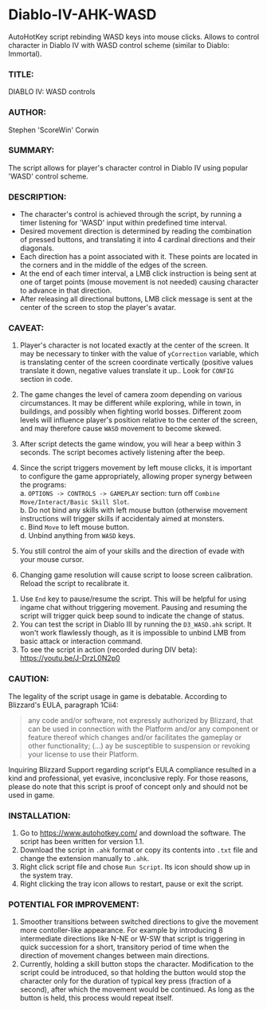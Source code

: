 # Diablo-IV-AHK-WASD
AutoHotKey script rebinding WASD keys into mouse clicks. Allows to control character in Diablo IV with WASD control scheme (similar to Diablo: Immortal).

### TITLE:
DIABLO IV: WASD controls

### AUTHOR:
Stephen 'ScoreWin' Corwin

### SUMMARY:
The script allows for player's character control in Diablo IV using popular 'WASD' control scheme.

### DESCRIPTION:
- The character's control is achieved through the script, by running a timer listening for 'WASD' input within predefined time interval.
- Desired movement direction is determined by reading the combination of pressed buttons, and translating it into 4 cardinal directions and their diagonals.
- Each direction has a point associated with it. These points are located in the corners and in the middle of the edges of the screen.
- At the end of each timer interval, a LMB click instruction is being sent at one of target points (mouse movement is not needed) causing character to advance in that direction.
- After releasing all directional buttons, LMB click message is sent at the center of the screen to stop the player's avatar.

### CAVEAT:
1. Player's character is not located exactly at the center of the screen. It may be necessary to tinker
  with the value of `yCorrection` variable, which is translating center of the screen coordinate vertically
  (positive values translate it down, negative values translate it up.. Look for `CONFIG` section in code.
1. The game changes the level of camera zoom depending on various circumstances. It may be different
  while exploring, while in town, in buildings, and possibly when fighting world bosses. Different zoom levels
  will influence player's position relative to the center of the screen, and may therefore cause `WASD` 
  movement to become skewed.
1. After script detects the game window, you will hear a beep within 3 seconds. The script becomes actively
  listening after the beep.
1. Since the script triggers movement by left mouse clicks, it is important to configure the game appropriately, allowing proper synergy between the programs: <br/>
  a. `OPTIONS -> CONTROLS -> GAMEPLAY` section: turn off `Combine Move/Interact/Basic Skill Slot`. <br/>
  b. Do not bind any skills with left mouse button (otherwise movement instructions will trigger skills
    if accidentaly aimed at monsters. <br/>
  c. Bind `Move` to left mouse button. <br/>
  d. Unbind anything from `WASD` keys. <br/>

1. You still control the aim of your skills and the direction of evade with your mouse cursor.
1. Changing game resolution will cause script to loose screen calibration. Reload the script to recalibrate it.
1) Use `End` key to pause/resume the script. This will be helpful for using ingame chat without triggering movement.
  Pausing and resuming the script will trigger quick beep sound to indicate the change of status. 
1) You can test the script in Diablo III by running the `D3_WASD.ahk` script. It won't work flawlessly though,
  as it is impossible to unbind LMB from basic attack or interaction command.
1) To see the script in action (recorded during DIV beta): https://youtu.be/J-DrzL0N2p0

### CAUTION:
The legality of the script usage in game is debatable. According to Blizzard's EULA, paragraph 1Cii4:
> any code and/or software, not expressly authorized by Blizzard, that can be used in connection with the Platform
and/or any component or feature thereof which changes and/or facilitates the gameplay or other functionality;
(...) ay be susceptible to suspension or revoking your license to use their Platform.

Inquiring Blizzard Support regarding script's EULA compliance resulted in a kind and professional,
yet evasive, inconclusive reply. For those reasons, please do note that this script is proof of concept only
and should not be used in game.

### INSTALLATION:
1. Go to https://www.autohotkey.com/ and download the software. The script has been written for version 1.1.
1. Download the script in `.ahk` format or copy its contents into `.txt` file and change the extension manually to `.ahk`.
1. Right click script file and chose `Run Script`. Its icon should show up in the system tray.
1. Right clicking the tray icon allows to restart, pause or exit the script.

### POTENTIAL FOR IMPROVEMENT:
1. Smoother transitions between switched directions to give the movement more contoller-like appearance.
  For example by introducing 8 intermediate directions like N-NE or W-SW that script is triggering in
  quick succession for a short, transitory period of time when the direction of movement changes between main
  directions.
1. Currently, holding a skill button stops the character. Modification to the script could be introduced, so that
  holding the button would stop the character only for the duration of typical key press (fraction of a second),
  after which the movement would be continued. As long as the button is held, this process would repeat itself.
